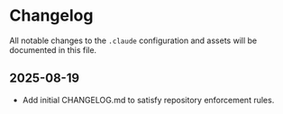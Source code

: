 # Changelog

All notable changes to the `.claude` configuration and assets will be documented in this file.

## 2025-08-19
- Add initial CHANGELOG.md to satisfy repository enforcement rules.

